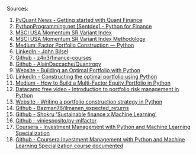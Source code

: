Sources:
<ol>
<li><a href='https://pyquantnews.com/free-python-resources/getting-started-with-quant-finance/'>PyQuant News - Getting started with Quant Finance</li>
<li><a href='https://pythonprogramming.net/finance-tutorials/'>PythonProgramming.net [Sentdex] - Python for Finance</li>
<li><a href='https://www.msci.com/documents/10199/8eaed6e4-9b11-8272-ed51-43685e0a789d'>MSCI USA Momentum SR Variant Index</li>
<li><a href='https://www.msci.com/eqb/methodology/meth_docs/MSCI_USA_Momentum_SR_Variant_Index_Methodology_May2020.pdf'>MSCI USA Momentum SR Variant Index Methodology</li>
<li><a href='https://medium.com/@jgbilsel/factor-portfolio-construction-python-7b94a4bad08d'>Medium: Factor Portfolio Construction — Python</li>
<li><a href='https://www.linkedin.com/in/john-bilsel-444471163/'>LinkedIn - John Bilsel</li>
<li><a href='https://github.com/z4ir3/finance-courses'>Github - z4ir3/finance-courses</li>
<li><a href='https://github.com/AlainDaccache/Quantropy'>Github - AlainDaccache/Quantropy</li>
<li><a href='https://tradewithpython.com/building-an-optimal-portfolio-with-python'>Website - Building an Optimal Portfolio with Python</li>
<li><a href='https://www.linkedin.com/pulse/constructing-optimal-portfolio-using-python-abigail-urmeneta-cfa/'>LinkedIn - Constructing the optimal portfolio using Python</li>
<li><a href='https://medium.com/swlh/how-to-build-a-multi-factor-equity-portfolio-in-python-4560fab3df7b'>Medium - How to Build a Multi-Factor Equity Portfolio in Python</li>
<li><a href='https://campus.datacamp.com/courses/introduction-to-portfolio-risk-management-in-python/factor-investing?ex=6'>Datacamp free video - Introduction to portfolio risk management in Python</li>
<li><a href='https://tradingstrategy.ai/blog/writing-portfolio-construction-strategy-in-python'>Website - Writing a portfolio construction strategy in Python</li>
<li><a href='https://github.com/Bazman76/ilmanen_expected_returns'>Github - Bazman76/ilmanen_expected_returns</li>
<li><a href='https://github.com/shokru'>Github - Shokru 'Sustainable finance x Machine Learning'</li>
<li><a href='https://github.com/viniesposito/py-mlfactor'>Github - viniesposito/py-mlfactor</li>
<li><a href='https://www.coursera.org/specializations/investment-management-python-machine-learning'>Coursera - Investment Management with Python and Machine Learning Specialization</li>
<li><a href='https://github.com/PeterSchuld/EDHEC_Investment-Management-with-Python-and-Machine-Learning-'>Github - Coursera Investment Management with Python and Machine Learning Specialization course documented</li>
</ol>